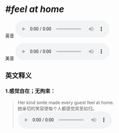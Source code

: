 # ***\#feel at home*** 
英音
<audio src="./media/feel at home1.aac" controls="controls"></audio>

美音
<audio src="./media/feel at home2.aac" controls="controls"></audio>



  

英文释义
---
### 1.**感觉自在；无拘束：**  

 > Her kind smile made every guest feel at home.  
 > 她亲切的笑容使每个人都感觉宾至如归。    
<audio src="./media/feel-19.aac" controls="controls"></audio>


